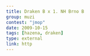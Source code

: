 ```yaml
---
title: Draken B x 1. NH Brno B
group: muzi
contest: "jmop"
date: 2009-10-15
tags: [hazena, draken]
type: external
link: http
---
```

